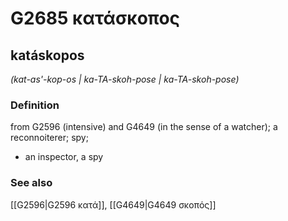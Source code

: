 # G2685 κατάσκοπος

## katáskopos

_(kat-as'-kop-os | ka-TA-skoh-pose | ka-TA-skoh-pose)_

### Definition

from G2596 (intensive) and G4649 (in the sense of a watcher); a reconnoiterer; spy; 

- an inspector, a spy

### See also

[[G2596|G2596 κατά]], [[G4649|G4649 σκοπός]]
